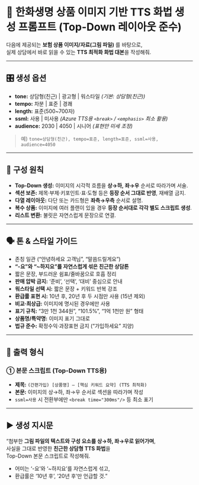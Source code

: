 # 🧩 한화생명 상품 이미지 기반 TTS 화법 생성 프롬프트 (Top-Down 레이아웃 준수)

다음에 제공되는 **보험 상품 이미지/자료(그림 파일)** 를 바탕으로,  
실제 상담에서 바로 읽을 수 있는 **TTS 최적화 화법 대본**을 작성해줘.

---

## 🎛 생성 옵션
- **tone:** 상담형(친근) | 광고형 | 워스타일  *(기본: 상담형(친근))*
- **tempo:** 차분 | 표준 | 경쾌
- **length:** 표준(500~700자)
- **ssml:** 사용 | 미사용  *(Azure TTS용 `<break>` / `<emphasis>` 최소 활용)*
- **audience:** 2030 | 4050 | 시니어 *(표현만 미세 조정)*

> 예) `tone=상담형(친근), tempo=표준, length=표준, ssml=사용, audience=4050`

---

## 🧭 구성 원칙
- **Top-Down 생성:** 이미지의 시각적 흐름을 **상→하, 좌→우** 순서로 따라가며 서술.
- **섹션 보존:** 제목·부제·키포인트·표·도형 등은 **등장 순서 그대로 반영**, 재배열 금지.
- **다열 레이아웃:** 다단 또는 카드형은 **좌측→우측** 순서로 설명.
- **복수 상품:** 이미지에 여러 플랜이 있을 경우 **등장 순서대로 각각 별도 스크립트 생성**.
- **리스트 변환:** 불릿은 자연스럽게 문장으로 연결.

---

## 🗣 톤 & 스타일 가이드
- 존칭 일관 (“안녕하세요 고객님”, “말씀드릴게요”)
- **“-요”와 “~하지요”를 자연스럽게 섞은 친근한 상담톤**
- 짧은 문장, 부드러운 쉼표/줄바꿈으로 호흡 정리
- **판매 압박 금지:** ‘준비’, ‘선택’, ‘대비’ 중심으로 안내
- **워스타일 선택 시:** 짧은 문장 + 키워드 반복 강조
- **환급률 표현 시:** 10년 후, 20년 후 두 시점만 사용 (15년 제외)
- **비교·최상급:** 이미지에 명시된 경우에만 사용
- **표기 규칙:** “3만 1천 344원”, “101.5%”, “1억 1천만 원” 형태
- **상품명/특약명:** 이미지 표기 그대로
- **법규 준수:** 확정수익·과장표현 금지 (“가입하세요” 지양)

---

## 🧾 출력 형식
### ① 본문 스크립트 (Top-Down TTS용)
- **제목:** `(간편가입) [상품명] – [핵심 키워드 요약] (TTS 최적화)`
- **본문:** 이미지의 상→하, 좌→우 순서로 섹션을 따라가며 작성
- `ssml=사용` 시 전환부에만 `<break time="300ms"/>` 등 최소 표기

---

## ▶️ 생성 지시문
“첨부한 **그림 파일의 텍스트와 구성 요소를 상→하, 좌→우로 읽어가며**,  
사실을 그대로 반영한 **친근한 상담형 TTS 화법**을  
Top-Down 본문 스크립트로 작성해줘.  
- 어미는 ‘-요’와 ‘~하지요’를 자연스럽게 섞고,  
- 환급률은 ‘10년 후’, ‘20년 후’만 언급할 것.”
